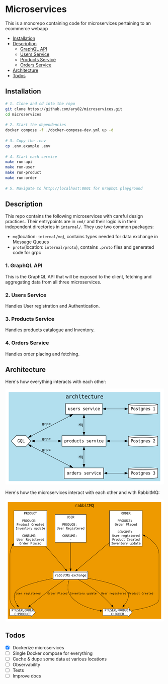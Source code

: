 # Microservices

This is a monorepo containing code for microservices pertaining to an ecommerce webapp

- [Installation](#installation)
- [Description](#description)
  - [GraphQL API](#1-graphql-api)
  - [Users Service](#2-users-service)
  - [Products Service](#3-products-service)
  - [Orders Service](#4-orders-service)
- [Architecture](#architecture)
- [Todos](#todos)

## Installation

```bash
# 1. Clone and cd into the repo
git clone https://github.com/ary82/microservices.git
cd microservices

# 2. Start the dependencies
docker compose -f ./docker-compose-dev.yml up -d

# 3. Copy the .env
cp .env.example .env

# 4. Start each service
make run-api
make run-user
make run-product
make run-order

# 5. Navigate to http://localhost:8001 for GraphQL playground
```

## Description

This repo contains the following microservices with careful design practices. Their entrypoints are in `cmd/` and their logic is in their independent directories in `internal/`. They use two common packages:

- `mq`(location: `internal/mq`), contains types needed for data exchange in Message Queues
- `proto`(location: `internal/proto`), contains `.proto` files and generated code for grpc

### 1. GraphQL API

This is the GraphQL API that will be exposed to the client, fetching and aggregating data from all three microservices.

### 2. Users Service

Handles User registration and Authentication.

### 3. Products Service

Handles products catalogue and Inventory.

### 4. Orders Service

Handles order placing and fetching.

## Architecture

Here's how everything interacts with each other:

<p align="center">
    <img  src="./docs/graphviz/arch.png">
</p>

Here's how the microservices interact with each other and with RabbitMQ:

<p align="center">
    <img  src="./docs/graphviz/rabbitmq.png">
</p>

## Todos

- [X] Dockerize microservices
- [ ] Single Docker compose for everything
- [ ] Cache & dupe some data at various locations
- [ ] Observability
- [ ] Tests
- [ ] Improve docs
